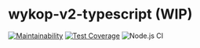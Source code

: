 # wykop-v2-typescript (WIP) 
[![Maintainability](https://api.codeclimate.com/v1/badges/e60b7a455b4fdacaa44c/maintainability)](https://codeclimate.com/github/Vegann/wykop-v2-typescript/maintainability)
[![Test Coverage](https://api.codeclimate.com/v1/badges/e60b7a455b4fdacaa44c/test_coverage)](https://codeclimate.com/github/Vegann/wykop-v2-typescript/test_coverage)
![Node.js CI](https://github.com/Vegann/wykop-v2-typescript/workflows/Node.js%20CI/badge.svg)
